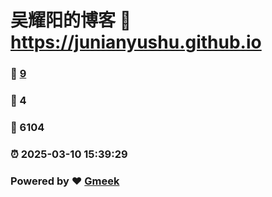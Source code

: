# 吴耀阳的博客 :link: https://junianyushu.github.io 
### :page_facing_up: [9](https://junianyushu.github.io/tag.html) 
### :speech_balloon: 4 
### :hibiscus: 6104 
### :alarm_clock: 2025-03-10 15:39:29 
### Powered by :heart: [Gmeek](https://github.com/Meekdai/Gmeek)
